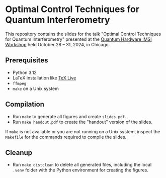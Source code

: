 # Optimal Control Techniques for Quantum Interferometry

This repository contains the slides for the talk "Optimal Control Techniques for Quantum Interferometry" presented at the [Quantum Hardware IMSI Workshop](https://www.imsi.institute/activities/statistical-methods-and-mathematical-analysis-for-quantum-information-science/quantum-hardware/) held October 28 – 31, 2024, in Chicago.

## Prerequisites

* Python 3.12
* LaTeX installation like [TeX Live](https://www.tug.org/texlive/)
* `ffmpeg`
* `make` on a Unix system

## Compilation

* Run `make` to generate all figures and create `slides.pdf`.
* Run `make handout.pdf` to create the "handout" version of the slides.

If `make` is not available or you are not running on a Unix system, inspect the `Makefile` for the commands required to compile the slides.


## Cleanup

* Run `make distclean` to delete all generated files, including the local `.venv` folder with the Python environment for creating the figures.

